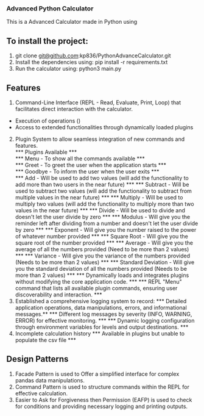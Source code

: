 ### Advanced Python Calculator
This is a Advanced Calculator made in Python using 
## To install the project:
1. git clone git@github.com:kp836/PythonAdvanceCalculator.git
2. Install the dependencies using: pip install -r requirements.txt
3. Run the calculator using: python3 main.py

## Features
1. Command-Line Interface (REPL - Read, Evaluate, Print, Loop) that facilitates direct interaction with the calculator. 
- Execution of operations () 
- Access to extended functionalities through dynamically loaded plugins 
2. Plugin System to allow seamless integration of new commands and features.   
    *** Plugins Available ***   
    *** Menu - To show all the commands available ***  
    *** Greet - To greet the user when the application starts ***  
    *** Goodbye - To inform the user when the user exits ***  
    *** Add - Will be used to add two values (will add the functionality to add more than two users in the near future) ***
    *** Subtract - Will be used to subtract two values (will  add the functionality to subtract from multiple values in the near future) ***
    *** Multiply - Will be used to multiply two values (will add the functionality to multiply more than two values in the near future) ***
    *** Divide - Will be used to divide and doesn't let the user divide by zero ***
    *** Modulus - Will give you the reminder left after dividing from a number and doesn't let the user divide by zero ***
    *** Exponent - Will give you the number raised to the power of whatever number provided ***
    *** Square Root - Will give you the square root of the number provided ***
    *** Average - Will give you the average of all the numbers provided (Need to be more than 2 values) ***
    *** Variance - Will give you the variance of the numbers provided (Needs to be more than 2 values) ***
    *** Standard Deviation - Will give you the standard deviation of all the numbers provided (Needs to be more than 2 values) ***
    *** Dynamically loads and integrates plugins without modifying the core application code. ***
    *** REPL "Menu" command that lists all available plugin commands, ensuring user discoverability and interaction. ***
3. Established a comprehensive logging system to record:
*** Detailed application operations, data manipulations, errors, and informational messages.**
*** Different log messages by severity (INFO, WARNING, ERROR) for effective monitoring. ***
*** Dynamic logging configuration through environment variables for levels and output destinations. ***
4. Incomplete calculation history 
*** Available in plugins but unable to populate the csv file ***
## Design Patterns 
1. Facade Pattern is used to Offer a simplified interface for complex pandas data manipulations.
2. Command Pattern is used to structure commands within the REPL for effective calculation.
3. Easier to Ask for Forgiveness then Permission (EAFP) is used to check for conditions and providing necessary logging and printing outputs.
